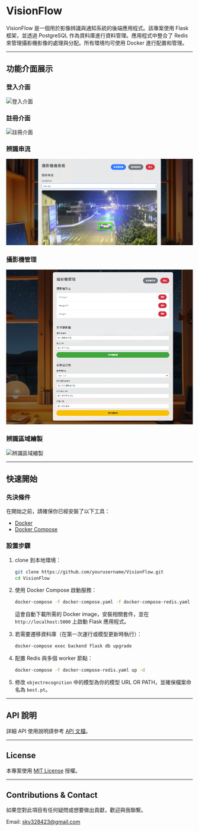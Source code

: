 # VisionFlow

VisionFlow 是一個用於影像辨識與通知系統的後端應用程式。該專案使用 Flask 框架，並透過 PostgreSQL 作為資料庫進行資料管理。應用程式中整合了 Redis 來管理攝影機影像的處理與分配。所有環境均可使用 Docker 進行配置和管理。

---

## 功能介面展示

### 登入介面
![登入介面](./readme_image/login_interface.PNG)

### 註冊介面
![註冊介面](./readme_image/register_interface.PNG)

### 辨識串流
![辨識串流](./readme_image/stream_interface.PNG)

### 攝影機管理
![攝影機管理](./readme_image/camera_management.PNG)

### 辨識區域繪製
![辨識區域繪製](./images/detection_area.PNG)

---

## 快速開始

### 先決條件

在開始之前，請確保你已經安裝了以下工具：

- [Docker](https://www.docker.com/)
- [Docker Compose](https://docs.docker.com/compose/)

### 設置步驟

1. clone 到本地環境：

    ```bash
    git clone https://github.com/yourusername/VisionFlow.git
    cd VisionFlow
    ```

2. 使用 Docker Compose 啟動服務：

    ```bash
    docker-compose -f docker-compose.yaml -f docker-compose-redis.yaml up -d
    ```

    這會自動下載所需的 Docker image，安裝相關套件，並在 `http://localhost:5000` 上啟動 Flask 應用程式。

3. 若需要遷移資料庫（在第一次運行或模型更新時執行）：

    ```bash
    docker-compose exec backend flask db upgrade
    ```

4. 配置 Redis 與多個 worker 節點：

    ```bash
    docker-compose -f docker-compose-redis.yaml up -d
    ```

5. 修改 `objectrecognition` 中的模型為你的模型 URL OR PATH，並確保檔案命名為 `best.pt`。

---

## API 說明

詳細 API 使用說明請參考 [API 文檔](./API_Doc.md)。

---

## License

本專案使用 [MIT License](LICENSE) 授權。

---

## Contributions & Contact

如果您對此項目有任何疑問或想要做出貢獻，歡迎與我聯繫。

Email: sky328423@gmail.com
